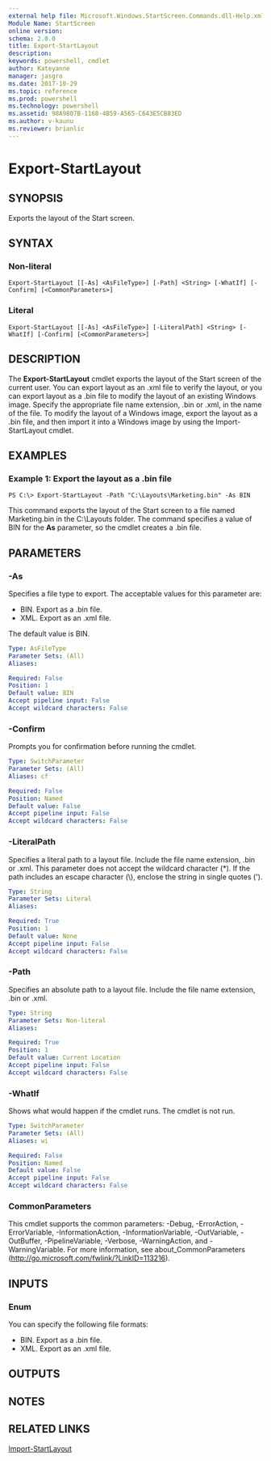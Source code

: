 ```yaml
---
external help file: Microsoft.Windows.StartScreen.Commands.dll-Help.xml
Module Name: StartScreen
online version: 
schema: 2.0.0
title: Export-StartLayout
description: 
keywords: powershell, cmdlet
author: Kateyanne
manager: jasgro
ms.date: 2017-10-29
ms.topic: reference
ms.prod: powershell
ms.technology: powershell
ms.assetid: 98A9807B-1168-4B59-A565-C643E5CB83ED
ms.author: v-kaunu
ms.reviewer: brianlic
---
```


# Export-StartLayout

## SYNOPSIS
Exports the layout of the Start screen.

## SYNTAX

### Non-literal
```
Export-StartLayout [[-As] <AsFileType>] [-Path] <String> [-WhatIf] [-Confirm] [<CommonParameters>]
```

### Literal
```
Export-StartLayout [[-As] <AsFileType>] [-LiteralPath] <String> [-WhatIf] [-Confirm] [<CommonParameters>]
```

## DESCRIPTION
The **Export-StartLayout** cmdlet exports the layout of the Start screen of the current user.
You can export layout as an .xml file to verify the layout, or you can export layout as a .bin file to modify the layout of an existing Windows image.
Specify the appropriate file name extension, .bin or .xml, in the name of the file.
To modify the layout of a Windows image, export the layout as a .bin file, and then import it into a Windows image by using the Import-StartLayout cmdlet.

## EXAMPLES

### Example 1: Export the layout as a .bin file
```
PS C:\> Export-StartLayout -Path "C:\Layouts\Marketing.bin" -As BIN
```

This command exports the layout of the Start screen to a file named Marketing.bin in the C:\Layouts folder.
The command specifies a value of BIN for the **As** parameter, so the cmdlet creates a .bin file.

## PARAMETERS

### -As
Specifies a file type to export.
The acceptable values for this parameter are:

- BIN.
Export as a .bin file. 
- XML.
Export as an .xml file. 

The default value is BIN.

```yaml
Type: AsFileType
Parameter Sets: (All)
Aliases: 

Required: False
Position: 1
Default value: BIN
Accept pipeline input: False
Accept wildcard characters: False
```

### -Confirm
Prompts you for confirmation before running the cmdlet.

```yaml
Type: SwitchParameter
Parameter Sets: (All)
Aliases: cf

Required: False
Position: Named
Default value: False
Accept pipeline input: False
Accept wildcard characters: False
```

### -LiteralPath
Specifies a literal path to a layout file.
Include the file name extension, .bin or .xml.
This parameter does not accept the wildcard character (*).
If the path includes an escape character (\\), enclose the string in single quotes (').

```yaml
Type: String
Parameter Sets: Literal
Aliases: 

Required: True
Position: 1
Default value: None
Accept pipeline input: False
Accept wildcard characters: False
```

### -Path
Specifies an absolute path to a layout file.
Include the file name extension, .bin or .xml.

```yaml
Type: String
Parameter Sets: Non-literal
Aliases: 

Required: True
Position: 1
Default value: Current Location
Accept pipeline input: False
Accept wildcard characters: False
```

### -WhatIf
Shows what would happen if the cmdlet runs.
The cmdlet is not run.

```yaml
Type: SwitchParameter
Parameter Sets: (All)
Aliases: wi

Required: False
Position: Named
Default value: False
Accept pipeline input: False
Accept wildcard characters: False
```

### CommonParameters
This cmdlet supports the common parameters: -Debug, -ErrorAction, -ErrorVariable, -InformationAction, -InformationVariable, -OutVariable, -OutBuffer, -PipelineVariable, -Verbose, -WarningAction, and -WarningVariable. For more information, see about_CommonParameters (http://go.microsoft.com/fwlink/?LinkID=113216).

## INPUTS

### Enum
You can specify the following file formats: 

- BIN.
Export as a .bin file. 
- XML.
Export as an .xml file.

## OUTPUTS

## NOTES

## RELATED LINKS

[Import-StartLayout](./Import-StartLayout.md)

